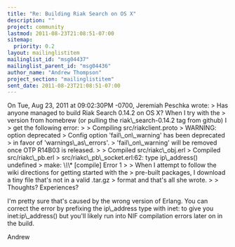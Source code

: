 ```yaml
---
title: "Re: Building Riak Search on OS X"
description: ""
project: community
lastmod: 2011-08-23T21:08:51-07:00
sitemap:
  priority: 0.2
layout: mailinglistitem
mailinglist_id: "msg04437"
mailinglist_parent_id: "msg04436"
author_name: "Andrew Thompson"
project_section: "mailinglistitem"
sent_date: 2011-08-23T21:08:51-07:00
---
```



On Tue, Aug 23, 2011 at 09:02:30PM -0700, Jeremiah Peschka wrote:
&gt; Has anyone managed to build Riak Search 0.14.2 on OS X? When I try with the 
&gt; version from homebrew (or pulling the riak\\_search-0.14.2 tag from github) I 
&gt; get the following error:
&gt; 
&gt; Compiling src/riakclient.proto
&gt; WARNING: option deprecated
&gt; Config option 'fail\\_on\\_warning' has been deprecated
&gt; in favor of 'warnings\\_as\\_errors'.
&gt; 'fail\\_on\\_warning' will be removed once OTP R14B03 is released.
&gt; 
&gt; Compiled src/riakc\\_obj.erl
&gt; Compiled src/riakc\\_pb.erl
&gt; src/riakc\\_pb\\_socket.erl:62: type ip\\_address() undefined
&gt; make: \\*\\*\\* [compile] Error 1
&gt; 
&gt; When I attempt to follow the wiki directions for getting started with the 
&gt; pre-built packages, I download a tiny file that's not in a valid .tar.gz 
&gt; format and that's all she wrote.
&gt; 
&gt; Thoughts? Experiences?

I'm pretty sure that's caused by the wrong version of Erlang. You can
correct the error by prefixing the ip\\_address type with inet: to give
you inet:ip\\_address() but you'll likely run into NIF compilation errors
later on in the build.

Andrew

